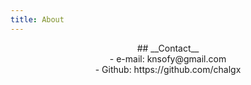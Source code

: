 ```yaml
---
title: About
---
```


<center>## __Contact__ </center>

<center> - e-mail: knsofy@gmail.com </center>
<center> - Github: https://github.com/chalgx </center>